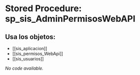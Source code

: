 # Stored Procedure: sp_sis_AdminPermisosWebAPI

## Usa los objetos:
- [[sis_aplicacion]]
- [[sis_permisos_WebApi]]
- [[sis_usuarios]]

*No code available.*
